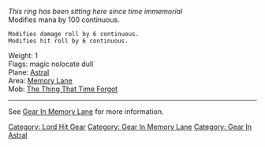 *This ring has been sitting here since time immemorial*  
Modifies mana by 100 continuous.

`Modifies damage roll by 6 continuous.`  
`Modifies hit roll by 6 continuous.`

Weight: 1  
Flags: magic nolocate dull  
Plane: [Astral](:Category:Astral "wikilink")  
Area: [Memory Lane](:Category:Memory_Lane "wikilink")  
Mob: [The Thing That Time
Forgot](The_Thing_That_Time_Forgot "wikilink")  

------------------------------------------------------------------------

See [Gear In Memory Lane](:Category:Gear_In_Memory_Lane "wikilink") for
more information.

[Category: Lord Hit Gear](Category:_Lord_Hit_Gear "wikilink") [Category:
Gear In Memory Lane](Category:_Gear_In_Memory_Lane "wikilink")
[Category: Gear In Astral](Category:_Gear_In_Astral "wikilink")
